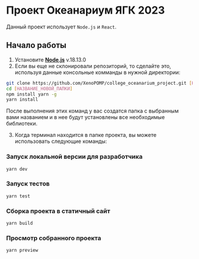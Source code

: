 # Проект Океанариум ЯГК 2023

Данный проект использует ``Node.js`` и ``React``.

## Начало работы

1. Установите [**Node.js**](https://nodejs.org/dist/v18.13.0/node-v18.13.0-x64.msi) v.18.13.0
2. Если вы еще не склонировали репозиторий, то сделайте это, используя данные консольные комманды в нужной директории:

```bash
git clone https://github.com/XenoPOMP/college_oceanarium_project.git [НАЗВАНИЕ_НОВОЙ_ПАПКИ]
cd [НАЗВАНИЕ_НОВОЙ_ПАПКИ]
npm install yarn -g
yarn install
```

После выполнения этих команд у вас создатся папка с выбранным вами названием и в нее будут установлены все необходимые библиотеки.

3. Когда терминал находится в папке проекта, вы можете использовать следующие команды:
### Запуск локальной версии для разработчика
```yarn
yarn dev
```

### Запуск тестов
```yarn
yarn test
```

### Сборка проекта в статичный сайт
```yarn
yarn build
```

### Просмотр собранного проекта
```yarn
yarn preview
```